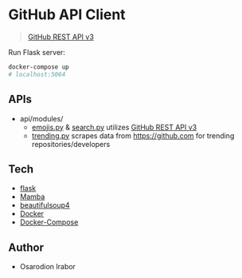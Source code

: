 # GitHub API Client

> [GitHub REST API v3]

Run Flask server:
```bash
docker-compose up
# localhost:5064
```

APIs
---
- api/modules/ 
    - [emojis.py] & [search.py] utilizes [GitHub REST API v3]
    - [trending.py] scrapes data from https://github.com for trending repositories/developers


Tech 
------
* [flask]
* [Mamba]
* [beautifulsoup4]
* [Docker]
* [Docker-Compose]

Author
--------
* Osarodion Irabor

[flask]: http://flask.pocoo.org/
[GitHub REST API v3]: https://developer.github.com/v3/
[Mamba]: https://pypi.org/project/mamba/
[Docker]: https://docs.docker.com/engine/reference/builder/#usage
[Docker-Compose]: https://docs.docker.com/compose/compose-file/
[beautifulsoup4]: https://pypi.org/project/beautifulsoup4/
[emojis.py]:./api/modules/emojis.py
[search.py]:./api/modules/search.py
[trending.py]:./api/modules/trending.py